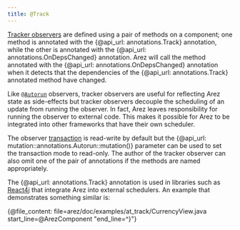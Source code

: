 ```yaml
---
title: @Track
---
```


[Tracker observers](observers.md#tracker-observers) are defined using a pair of methods on a component; one
method is annotated with the {@api_url: annotations.Track} annotation, while the other is annotated with the
{@api_url: annotations.OnDepsChanged} annotation. Arez will call the method annotated with the
{@api_url: annotations.OnDepsChanged} annotation when it detects that the dependencies of the
{@api_url: annotations.Track} annotated method have changed.

Like [`@Autorun`](at_autorun.md) observers, tracker observers are useful for reflecting Arez state as
side-effects but tracker observers decouple the scheduling of an update from running the observer. In fact,
Arez leaves responsibility for running the observer to external code. This makes it possible for Arez to be
integrated into other frameworks that have their own scheduler.

The observer [transaction](transactions.md) is read-write by default but the
{@api_url: mutation::annotations.Autorun::mutation()} parameter can be used to set the transaction mode to
read-only. The author of the tracker observer can also omit one of the pair of annotations if the methods are
named appropriately.

The {@api_url: annotations.Track} annotation is used in libraries such as [React4j](https://react4j.github.io)
that integrate Arez into external schedulers. An example that demonstrates something similar is:

{@file_content: file=arez/doc/examples/at_track/CurrencyView.java start_line=@ArezComponent "end_line=^}"}
